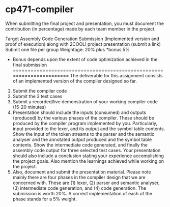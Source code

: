 # cp471-compiler

When submitting the final project and presentation,  you  must document the contribution (in percentage) made by each team member in the project.
 
Target Assembly Code Generation Submission (Implemented version and proof of execution)
along with 2COOL! project presentation (submit a link)
Submit one file per group
Weightage: 20% plus *bonus 5%
* Bonus depends upon the extent of code optimization achieved in the final submission
======================================================================
The deliverable for this assignment consists of an implemented version of the compiler designed so far.
1. Submit the compiler code
2. Submit the 3 test cases
3. Submit a recorded/live demonstration of your working compiler code (15-20 minutes)
4. Presentation should include the inputs (consumed) and outputs (produced) by the various phases of the compiler. These should be produced by the compiler program implemented by you. Particularly, input provided to the lexer, and its output and the symbol table contents. Show the input of the token streams to the parser and the semantic analyser and the annotated output produced and the symbol table contents. Show the intermediate code generated, and finally the assembly code output for three selected test cases. Your presentation should also include a conclusion stating your experience accomplishing the project goals. Also mention the learnings achieved while working on the project.
5. Also, document and submit the presentation material.
  Please note mainly there are four phases in the compiler design that we are concerned with. These are (1) lexer, (2) parser and semantic analyser, (3) intermediate code generation, and (4) code generation. The submission is worth 20%. A correct implementation of each of the phase stands for a 5% weight. 